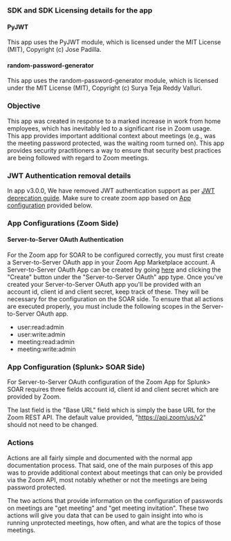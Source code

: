 ### SDK and SDK Licensing details for the app

#### PyJWT

This app uses the PyJWT module, which is licensed under the MIT License (MIT), Copyright (c) Jose
Padilla.

#### random-password-generator

This app uses the random-password-generator module, which is licensed under the MIT License (MIT),
Copyright (c) Surya Teja Reddy Valluri.

### Objective

This app was created in response to a marked increase in work from home employees, which has
inevitably led to a significant rise in Zoom usage. This app provides important additional context
about meetings (e.g., was the meeting password protected, was the waiting room turned on). This app
provides security practitioners a way to ensure that security best practices are being followed with
regard to Zoom meetings.

### JWT Authentication removal details

In app v3.0.0, We have removed JWT authentication support as per [JWT deprecation guide](https://developers.zoom.us/blog/jwt-deprecation-guide/). Make sure to create zoom app based on [App configuration](#app-configurations-zoom-side) provided below.

### App Configurations (Zoom Side)

#### Server-to-Server OAuth Authentication

For the Zoom app for SOAR to be configured correctly, you must first create a Server-to-Server OAuth
app in your Zoom App Marketplace account. A Server-to-Server OAuth App can be created by going
[here](https://developers.zoom.us/docs/internal-apps/) and clicking the "Create" button under the
"Server-to-Server OAuth" app type. Once you've created your Server-to-Server OAuth app you'll be
provided with an account id, client id and client secret, keep track of these. They will be
necessary for the configuration on the SOAR side. To ensure that all actions are executed properly,
you must include the following scopes in the Server-to-Server OAuth app.

- user:read:admin
- user:write:admin
- meeting:read:admin
- meeting:write:admin

### App Configuration (Splunk> SOAR Side)

For Server-to-Server OAuth configuration of the Zoom App for Splunk> SOAR requires three fields
account id, client id and client secret which are provided by Zoom.

The last field is the "Base URL" field which is simply the base URL for the Zoom REST API. The
default value provided, "https://api.zoom/us/v2" should not need to be changed.

### Actions

Actions are all fairly simple and documented with the normal app documentation process. That said,
one of the main purposes of this app was to provide additional context about meetings that can only
be provided via the Zoom API, most notably whether or not the meetings are being password protected.

The two actions that provide information on the configuration of passwords on meetings are "get
meeting" and "get meeting invitation". These two actions will give you data that can be used to gain
insight into who is running unprotected meetings, how often, and what are the topics of those
meetings.
